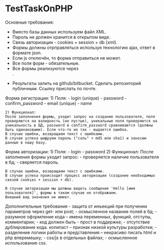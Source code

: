 # TestTaskOnPHP

Основные требования:

- Вместо базы данных используем файл XML.
- Пароль не должен хранится в открытом виде.
- Связь авторизации  - cookies + session + db (xml).
- Формы должны отрправляться используя технологию ajax, ответ в формате json.
- Если js отключён, то форма отправиться не может.
- Все поля форм - обязательные.
- Все формы реализуются через <form>.
- Результаты залить на github/bitbucket. Сделать репозиторий публичным. Ссылку прислать по почте.

Форма регистрации:
    1) Поля:
     - login (unique)
     - password
     - confirm_password
     - email (unique)
     - name

    2) Функционал:
    После заполнения формы, уходит запрос на создание пользователя, поля проверяются на валидность (не пустые), уникальные поля проверяются на уникальность в БД, password и confirm_password сравниваются (должны быть одинаковыми). Если что-то не так - выдается ошибка.
    В случае ошибки, возвращаем текст с ошибками.
    В случае успеха шифруем пароль ("соль" + md5 или sha1) и заносим данные в нашу базу.

Форма авторизации:
    1) Поля:
        - login
        - password
    2) Функционал:
    После заполнения формы уходит запрос:
        - проверяется наличие пользователя в бд;
        - сверяется пароль.

    В случае ошибки, возвращаем текст с ошибками.
    В случае успеха происходит процесс авторизации (создание необходимых связей cookies + session + db).

    В случае авторизации мы должны видеть сообщение 'Hello [имя пользователя]', формы в таком случае не отображаем.
    Внешний вид значения не имеет.

Дополнительные требования
    - защита от инъекций при получении параметров через get- или post;
    - осмысленное название полей в бд;
    - разумное оформление кода – имена переменных, функций, отступы, комментарии;
    - код должен быть - прост в поддержке;
    - отсутствие дублирование кода. копипаст – признак низкой культуры разработки;
    - разделение логики работы и представления – некрасиво писать html и php вперемешку;
    - css/js в отдельных файлах;
    - осмысленное использование css.
